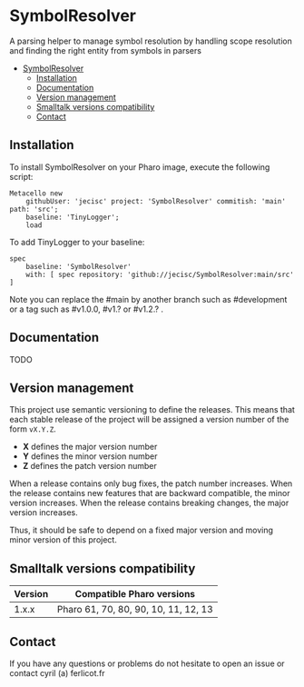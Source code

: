 # SymbolResolver
A parsing helper to manage symbol resolution by handling scope resolution and finding the right entity from symbols in parsers

- [SymbolResolver](#symbolresolver)
  - [Installation](#installation)
  - [Documentation](#documentation)
  - [Version management](#version-management)
  - [Smalltalk versions compatibility](#smalltalk-versions-compatibility)
  - [Contact](#contact)

## Installation

To install SymbolResolver on your Pharo image, execute the following script: 

```Smalltalk
Metacello new
	githubUser: 'jecisc' project: 'SymbolResolver' commitish: 'main' path: 'src';
	baseline: 'TinyLogger';
	load
```

To add TinyLogger to your baseline:

```Smalltalk
spec
	baseline: 'SymbolResolver'
	with: [ spec repository: 'github://jecisc/SymbolResolver:main/src' ]
```

Note you can replace the #main by another branch such as #development or a tag such as #v1.0.0, #v1.? or #v1.2.? .

## Documentation

TODO

## Version management 

This project use semantic versioning to define the releases. This means that each stable release of the project will be assigned a version number of the form `vX.Y.Z`. 

- **X** defines the major version number
- **Y** defines the minor version number 
- **Z** defines the patch version number

When a release contains only bug fixes, the patch number increases. When the release contains new features that are backward compatible, the minor version increases. When the release contains breaking changes, the major version increases. 

Thus, it should be safe to depend on a fixed major version and moving minor version of this project.

## Smalltalk versions compatibility

| Version 	| Compatible Pharo versions    |
|-------------	|------------------------------|
| 1.x.x       	| Pharo 61, 70, 80, 90, 10, 11, 12, 13 |

## Contact

If you have any questions or problems do not hesitate to open an issue or contact cyril (a) ferlicot.fr